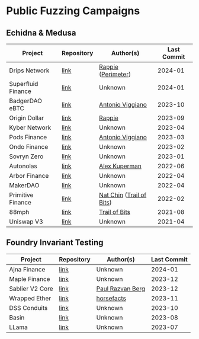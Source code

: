 # Public Fuzzing Campaigns

## Echidna & Medusa
| Project | Repository | Author(s) | Last Commit |
| ---- | ---- | ---- | ---- |
| Drips Network | [link](https://github.com/perimetersec/drips-fuzzing) | [Rappie](https://twitter.com/rappie_eth) ([Perimeter](https://twitter.com/perimeter_sec)) | 2024-01 |
| Superfluid Finance | [link](https://github.com/superfluid-finance/protocol-monorepo/tree/dev/packages/hot-fuzz) | Unknown | 2024-01 |
| BadgerDAO eBTC | [link](https://github.com/ebtc-protocol/ebtc/tree/main/packages/contracts/contracts/TestContracts/invariants) | [Antonio Viggiano](https://twitter.com/agfviggiano) | 2023-10 |
| Origin Dollar<br> | [link](https://github.com/OriginProtocol/origin-dollar/tree/master/contracts/contracts/echidna) | [Rappie](https://twitter.com/rappie_eth) | 2023-09 |
| Kyber Network | [link](https://github.com/KyberNetwork/ks-elastic-sc/tree/main/contracts/echidna) | Unknown | 2023-04 |
| Pods Finance | [link](https://github.com/pods-finance/yield-contracts/tree/main/test/invariants) | [Antonio Viggiano](https://twitter.com/agfviggiano) | 2023-03 |
| Ondo Finance | [link](https://github.com/ondoprotocol/tokenized-funds/tree/main/contracts/echidna) | Unknown | 2023-02 |
| Sovryn Zero | [link](https://github.com/DistributedCollective/zero/tree/main/packages/contracts/contracts/TestContracts) | Unknown | 2023-01 |
| Autonolas | [link](https://github.com/valory-xyz/autonolas-governance/tree/main/audits/internal/analysis/fuzzing/VotingEscrow) | [Alex Kuperman](https://twitter.com/kupermind) | 2022-06 |
| Arbor Finance | [link](https://github.com/alwaysbegrowing/arbor-contracts/tree/main/contracts/echidna) | Unknown | 2022-04 |
| MakerDAO | [link](https://github.com/makerdao/dss-vest/tree/master/echidna) | Unknown | 2022-04 |
| Primitive Finance | [link](https://github.com/primitivefinance/rmm-core/tree/main/contracts/crytic) | [Nat Chin](https://twitter.com/0xicingdeath) ([Trail of Bits](https://twitter.com/trailofbits)) | 2022-02 |
| 88mph | [link](https://github.com/88mphapp/88mph-contracts/tree/v3/contracts/echidna) | [Trail of Bits](https://twitter.com/trailofbits) | 2021-08 |
| Uniswap V3 | [link](https://github.com/Uniswap/v3-core/tree/main/contracts/test) | Unknown | 2021-04 |

## Foundry Invariant Testing
| Project | Repository | Author(s) | Last Commit |
| ---- | ---- | ---- | ---- |
| Ajna Finance | [link](https://github.com/ajna-finance/ajna-core/tree/master/tests/forge/invariants) | Unknown | 2024-01 |
| Maple Finance | [link](https://github.com/maple-labs/maple-core-v2/tree/main/tests/invariants) | Unknown | 2023-12 |
| Sablier V2 Core | [link](https://github.com/sablier-labs/v2-core/tree/main/test/invariant) | [Paul Razvan Berg](https://twitter.com/PaulRBerg) | 2023-12 |
| Wrapped Ether | [link](https://github.com/horsefacts/weth-invariant-testing/tree/main) | [horsefacts](https://twitter.com/eth_call) | 2023-11 |
| DSS Conduits | [link](https://github.com/makerdao/dss-conduits/tree/master/test/arranger-conduit/invariants) | Unknown | 2023-10 |
| Basin | [link](https://github.com/BeanstalkFarms/Basin/tree/master/test/invariant) | Unknown | 2023-08 |
| LLama | [link](https://github.com/llamaxyz/llama/tree/main/test/invariants) | Unknown | 2023-07 |
